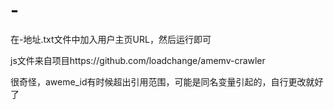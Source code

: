 # -
在-地址.txt文件中加入用户主页URL，然后运行即可


js文件来自项目https://github.com/loadchange/amemv-crawler

很奇怪，aweme_id有时候超出引用范围，可能是同名变量引起的，自行更改就好了
